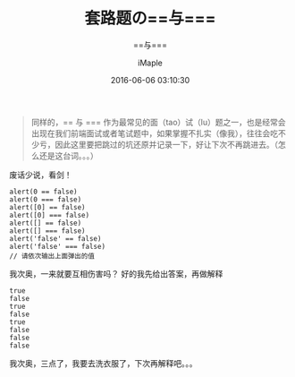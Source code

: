 ﻿---
layout:     post
title:      "套路题の==与==="
subtitle:   "==与==="
date:       2016-06-06 03:10:30
author:     "iMaple"
header-img: "img/post-bg-re-vs-ng2.jpg"
header-mask: 0.3
catalog:    true
tags:
    - ==与===
    - 套路题
---

>同样的，== 与 === 作为最常见的面（tao）试（lu）题之一，也是经常会出现在我们前端面试或者笔试题中，如果掌握不扎实（像我），往往会吃不少亏，因此这里要把跳过的坑还原并记录一下，好让下次不再跳进去。（怎么还是这台词。。。）

废话少说，看剑！

```
alert(0 == false)
alert(0 === false)
alert([0] == false)
alert([0] === false)
alert([] == false)
alert([] === false)
alert('false' == false)
alert('false' === false)
// 请依次输出上面弹出的值
```

我次奥，一来就要互相伤害吗？
好的我先给出答案，再做解释

```
true
false
true
false
true
false
false
false
```

我次奥，三点了，我要去洗衣服了，下次再解释吧。。。